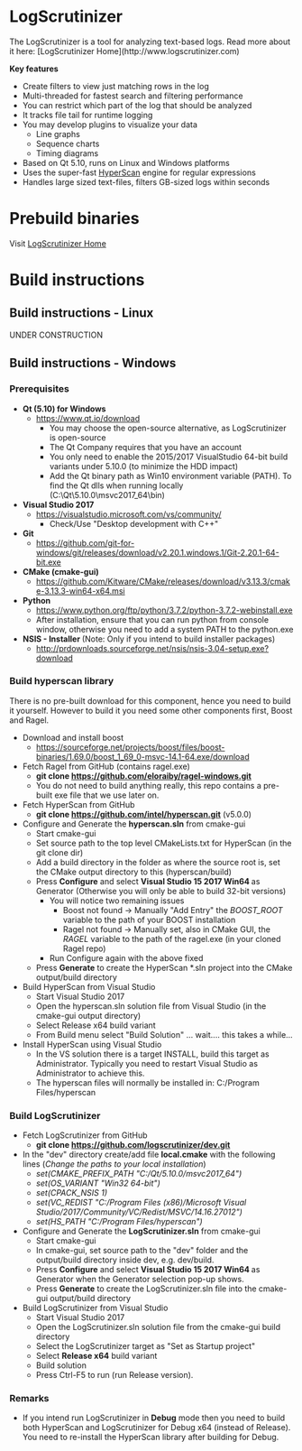 # LogScrutinizer
<p> The LogScrutinizer is a tool for analyzing text-based logs. Read more about it here: [LogScrutinizer Home](http://www.logscrutinizer.com) <p>

<p><b> Key features </b></p>

* Create filters to view just matching rows in the log
* Multi-threaded for fastest search and filtering performance
* You can restrict which part of the log that should be analyzed
* It tracks file tail for runtime logging 
* You may develop plugins to visualize your data
  *  Line graphs
  *  Sequence charts
  *  Timing diagrams
* Based on Qt 5.10, runs on Linux and Windows platforms
* Uses the super-fast [HyperScan](https://www.hyperscan.io/) engine for regular expressions
* Handles large sized text-files, filters GB-sized logs within seconds

# Prebuild binaries
Visit [LogScrutinizer Home](http://www.logscrutinizer.com)

# Build instructions

## Build instructions - Linux

<p> UNDER CONSTRUCTION </p>
 


## Build instructions - Windows

### Prerequisites
* <b>Qt (5.10) for Windows</b>
  * https://www.qt.io/download
    * You may choose the open-source alternative, as LogScrutinizer is open-source
    * The Qt Company requires that you have an account
    * You only need to enable the 2015/2017 VisualStudio 64-bit build variants under 5.10.0 (to minimize the HDD impact)
    * Add the Qt binary path as Win10 environment variable (PATH). To find the Qt dlls when running locally (C:\Qt\5.10.0\msvc2017_64\bin)
* <b>Visual Studio 2017</b>
  * https://visualstudio.microsoft.com/vs/community/
    * Check/Use "Desktop development with C++"
* <b>Git</b>
  * https://github.com/git-for-windows/git/releases/download/v2.20.1.windows.1/Git-2.20.1-64-bit.exe
* <b>CMake (cmake-gui)</b>
  * https://github.com/Kitware/CMake/releases/download/v3.13.3/cmake-3.13.3-win64-x64.msi
* <b> Python </b> 
  * https://www.python.org/ftp/python/3.7.2/python-3.7.2-webinstall.exe
  * After installation, ensure that you can run python from console window, otherwise you need to add a system PATH to the python.exe
* <b> NSIS - Installer </b> (Note: Only if you intend to build installer packages)
  * http://prdownloads.sourceforge.net/nsis/nsis-3.04-setup.exe?download
 
### Build hyperscan library
There is no pre-built download for this component, hence you need to build it yourself. However to build it you need some other components first, Boost and Ragel.
* Download and install boost
    * https://sourceforge.net/projects/boost/files/boost-binaries/1.69.0/boost_1_69_0-msvc-14.1-64.exe/download        
* Fetch Ragel from GitHub (contains ragel.exe)
  * <b>git clone https://github.com/eloraiby/ragel-windows.git</b>
  * You do not need to build anything really, this repo contains a pre-built exe file that we use later on.  
* Fetch HyperScan from GitHub
  * <b>git clone https://github.com/intel/hyperscan.git</b> (v5.0.0)
* Configure and Generate the <b>hyperscan.sln</b> from cmake-gui
  * Start cmake-gui
  * Set source path to the top level CMakeLists.txt for HyperScan (in the git clone dir)
  * Add a build directory in the folder as where the source root is, set the CMake output directory to this (hyperscan/build)
  * Press <b>Configure</b> and select <b>Visual Studio 15 2017 Win64 </b> as Generator (Otherwise you will only be able to build 32-bit versions)
    * You will notice two remaining issues
      * Boost not found -> Manually "Add Entry" the <i>BOOST_ROOT</i> variable to the path of your BOOST installation
      * Ragel not found -> Manually set, also in CMake GUI, the <i>RAGEL</i> variable to the path of the ragel.exe (in your cloned Ragel repo)
    * Run Configure again with the above fixed
  * Press <b>Generate</b> to create the HyperScan *.sln project into the CMake output/build directory
* Build HyperScan from Visual Studio
  * Start Visual Studio 2017
  * Open the hyperscan.sln solution file from Visual Studio (in the cmake-gui output directory)
  * Select Release x64 build variant
  * From Build menu select "Build Solution" ... wait.... this takes a while...
* Install HyperScan using Visual Studio
  * In the VS solution there is a target INSTALL, build this target as Administrator. Typically you need to restart Visual Studio as Administrator to achieve this.
  * The hyperscan files will normally be installed in: C:/Program Files/hyperscan

### Build LogScrutinizer
* Fetch LogScrutinizer from GitHub 
  * <b>git clone https://github.com/logscrutinizer/dev.git</b>
* In the "dev" directory create/add file <b>local.cmake</b> with the following lines (<i>Change the paths to your local installation</i>)
  * <i>set(CMAKE_PREFIX_PATH "C:/Qt/5.10.0/msvc2017_64")
  * set(OS_VARIANT "Win32 64-bit")
  * set(CPACK_NSIS 1)
  * set(VC_REDIST "C:/Program Files (x86)/Microsoft Visual Studio/2017/Community/VC/Redist/MSVC/14.16.27012")
  * set(HS_PATH "C:/Program Files/hyperscan")</i>
* Configure and Generate the <b>LogScrutinizer.sln</b> from cmake-gui
  * Start cmake-gui
  * In cmake-gui, set source path to the "dev" folder and the output/build directory inside dev, e.g. dev/build.
  * Press <b>Configure</b> and select <b>Visual Studio 15 2017 Win64 </b> as Generator when the Generator selection pop-up shows.
  * Press <b>Generate</b> to create the LogScrutinizer.sln file into the cmake-gui output/build directory
* Build LogScrutinizer from Visual Studio 
  * Start Visual Studio 2017
  * Open the LogScrutinizer.sln solution file from the cmake-gui build directory
  * Select the LogScrutinizer target as "Set as Startup project"
  * Select <b>Release x64</b> build variant
  * Build solution
  * Press Ctrl-F5 to run (run Release version).

### Remarks
* If you intend run LogScrutinizer in <b>Debug</b> mode then you need to build both HyperScan and LogScrutinizer for Debug x64 (instead of Release). You need to re-install the HyperScan library after building for Debug.

